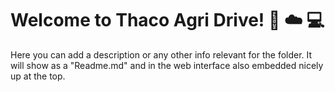 # Welcome to Thaco Agri Drive! 📱 ☁️ 💻

Here you can add a description or any other info relevant for the folder. It will show as a "Readme.md" and in the web interface also embedded nicely up at the top.
